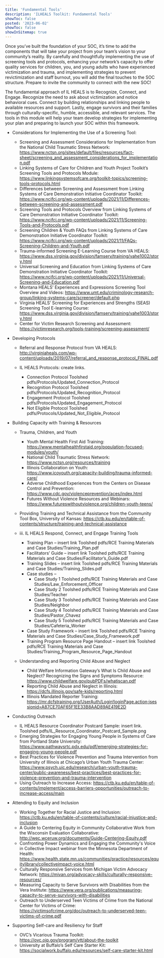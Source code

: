 ```yaml
---
title: 'Fundamental Tools'
description: 'ILHEALS Toolkit: Fundamental Tools'
showToc: false
posted: '2023-06-02'
showToc: false
showInSitemap: true
---
```


Once you’ve built the foundation of your SOC, it’s time to add the components that will take your project from your team’s vision to your community’s reality. By carefully and thoughtfully implementing the use of screening tools and protocols, enhancing your network’s capacity to offer quality services for children, you, and young adults who have experienced victimization and trauma, and implementing strategies to prevent revictimization and staff burnout, you will add the final touches to the SOC structure. Prepare to invite the community to connect with the new SOC!

The fundamental approach of IL HEALS is to Recognize, Connect, and Engage. Recognize the need to ask about victimization and notice behavioral cues. Connect by building relationships and linking people to available resources and support. Lastly, engage survivors and their families through culturally-specific, humble, accessible, and relevant services. The tools in this module will help your team develop strategies for implementing your plan and preparing to launch your SOC within this framework.

- Considerations for Implementing the Use of a Screening Tool:

  - Screening and Assessment Considerations for Implementation from the National Child Traumatic Stress Network: https://www.nctsn.org/sites/default/files/resources/fact-sheet/screening_and_assessment_considerations_for_implementation.pdf
  - Linking Systems of Care for Children and Youth Project Toolkit’s Screening Tools and Protocols Module: https://www.linkingsystemsofcare.org/toolkit-topics/screening-tools-protocols.html
  - Differences between Screening and Assessment from Linking Systems of Care Demonstration Initiative Coordinator Toolkit: https://www.ncjfcj.org/wp-content/uploads/2021/11/Differences-between-screening-and-assessment.pdf
  - Screening Tools and Protocols Overview from Linking Systems of Care Demonstration Initiative Coordinator Toolkit: https://www.ncjfcj.org/wp-content/uploads/2021/11/Screening-Tools-and-Protocols.pdf
  - Screening Children & Youth FAQs from Linking Systems of Care Demonstration Initiative Coordinator Toolkit: https://www.ncjfcj.org/wp-content/uploads/2021/11/FAQs-Screening-Children-and-Youth.pdf
  - Trauma-informed Screening E-Learning Course from VA HEALS: https://www.dss.virginia.gov/division/famserv/training/vahe1002/story.html
  - Universal Screening and Education from Linking Systems of Care Demonstration Initiative Coordinator Toolkit: https://www.ncjfcj.org/wp-content/uploads/2021/11/Universal-Screening-and-Education.pdf
  - Montana HEALS’ Experiences and Expressions Screening Tool Overview and Videos: https://www.umt.edu/criminology-research-group/linking-systems-care/screener/default.php
  - Virginia HEALS’ Screening for Experiences and Strengths (SEAS) Screening Tool E-learning Course: https://www.dss.virginia.gov/division/famserv/training/vahe1003/story.html
  - Center for Victim Research Screening and Assessment: https://victimresearch.org/tools-training/screening-assessment/

- Developing Protocols

  - Referral and Response Protocol from VA HEALS: http://virginiaheals.com/wp-content/uploads/2019/07/referral_and_response_protocol_FINAL.pdf
  - IL HEALS Protocols: create links.

    - Connection Protocol Toolshed pdfs/Protocols/Updated_Connection_Protocol
    - Recognition Protocol Toolshed pdfs/Protocols/Updated_Recognition_Protocol
    - Engagement Protocol Toolshed pdfs/Protocols/Updated_Engagement_Protocol
    - Not Eligible Protocol Toolshed pdfs/Protocols/Updated_Not_Eligible_Protocol

- Building Capacity with Training & Resources

  - Trauma, Children, and Youth

    - Youth Mental Health First Aid Training: https://www.mentalhealthfirstaid.org/population-focused-modules/youth/
    - National Child Traumatic Stress Network: https://www.nctsn.org/resources/training
    - Illinois Collaboration on Youth: https://www.icoyouth.org/capacity-building/trauma-informed-care/
    - Adverse Childhood Experiences from the Centers on Disease Control and Prevention: https://www.cdc.gov/violenceprevention/aces/index.html
    - Futures Without Violence Resources and Webinars: https://www.futureswithoutviolence.org/children-youth-teens/

  - Providing Training and Technical Assistance from the Community Tool Box, University of Kansas: https://ctb.ku.edu/en/table-of-contents/structure/training-and-technical-assistance
  - iii. IL HEALS Respond, Connect, and Engage Training Tools

    - Training Plan – insert link Toolshed pdfs/RCE Training Materials and Case Studies/Training_Plan.pdf
    - Facilitators’ Guide – insert link Toolshed pdfs/RCE Training Materials and Case Studies/Facilitator’s_Guide.pdf
    - Training Slides – insert link Toolshed pdfs/RCE Training Materials and Case Studies/Training_Slides.pdf
    - Case studies –
      - Case Study 1 Toolshed pdfs/RCE Training Materials and Case Studies/Law_Enforcement_Officer
      - Case Study 2 Toolshed pdfs/RCE Training Materials and Case Studies/Teacher
      - Case Study 3 Toolshed pdfs/RCE Training Materials and Case Studies/Neighbor
      - Case Study 4 Toolshed pdfs/RCE Training Materials and Case Studies/Pastor_Chavez
      - Case Study 5 Toolshed pdfs/RCE Training Materials and Case Studies/Cafeteria_Worker
    - Case Study Framework – insert link Toolshed pdfs/RCE Training Materials and Case Studies/Case_Study_Framework.pdf
    - Training Program Resource Page Handout – insert link Toolshed pdfs/RCE Training Materials and Case Studies/Training_Program_Resource_Page_Handout

  - Understanding and Reporting Child Abuse and Neglect

    - Child Welfare Information Gateway’s What Is Child Abuse and Neglect? Recognizing the Signs and Symptoms Resource: https://www.childwelfare.gov/pubPDFs/whatiscan.pdf
    - Reporting Child Abuse and Neglect in Illinois: https://dcfs.illinois.gov/safe-kids/reporting.html
    - Illinois Mandated Reporter Training: https://mr.dcfstraining.org/UserAuth/Login!loginPage.action;jsessionid=A87CE70AF65F1EE33B8AAD89AE419E2D

- Conducting Outreach

  - IL HEALS Resource Coordinator Postcard Sample: insert link. Toolshed pdfs/IL_Resource_Coordinator_Postcard_Sample.png
  - Emerging Strategies for Engaging Young People in Systems of Care from Portland State University: https://www.pathwaysrtc.pdx.edu/pdf/emerging-strategies-for-engaging-young-people.pdf
  - Best Practices for Violence Prevention and Trauma Intervention from University of Illinois at Chicago’s Urban Youth Trauma Center: https://www.psych.uic.edu/research/urban-youth-trauma-center/public-awareness/best-practices/best-practices-for-violence-prevention-and-trauma-intervention
  - Using Outreach to Increase Access: https://ctb.ku.edu/en/table-of-contents/implement/access-barriers-opportunities/outreach-to-increase-access/main

- Attending to Equity and Inclusion

  - Working Together for Racial Justice and Inclusion: https://ctb.ku.edu/en/table-of-contents/culture/racial-injustice-and-inclusion
  - A Guide to Centering Equity in Community Collaborative Work from the Wisconsin Evaluation Collaborative: http://wec.wceruw.org/documents/Guide-Centering-Equity.pdf
  - Confronting Power Dynamics and Engaging the Community's Voice in Collective Impact webinar from the Minnesota Department of Health: https://www.health.state.mn.us/communities/practice/resources/equitylibrary/collectiveimpact-voice.html
  - Culturally Responsive Services from Michigan Victim Advocacy Network: https://mivan.org/advocacy-skills/culturally-responsive-resources/
  - Measuring Capacity to Serve Survivors with Disabilities from the Vera Institute: https://www.vera.org/publications/measuring-capacity-to-serve-survivors-with-disabilities
  - Outreach to Underserved Teen Victims of Crime from the National Center for Victims of Crime: https://victimsofcrime.org/doc/outreach-to-underserved-teen-victims-of-crime.pdf

- Supporting Self-care and Resiliency for Staff

  - OVC’s Vicarious Trauma Toolkit: https://ovc.ojp.gov/program/vtt/about-the-toolkit
  - University at Buffalo’s Self Care Starter Kit: https://socialwork.buffalo.edu/resources/self-care-starter-kit.html
